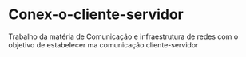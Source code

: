 # Conex-o-cliente-servidor
Trabalho da matéria de Comunicação e infraestrutura de redes com o objetivo de estabelecer ma comunicação cliente-servidor
